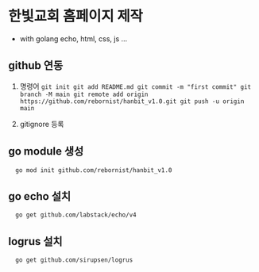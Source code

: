 # 한빛교회 홈페이지 제작

- with golang echo, html, css, js ...

## github 연동

  1. 명령어
    ```
      git init
      git add README.md
      git commit -m "first commit"
      git branch -M main
      git remote add origin https://github.com/rebornist/hanbit_v1.0.git
      git push -u origin main
    ```

  2. gitignore 등록

## go module 생성
  ```
    go mod init github.com/rebornist/hanbit_v1.0
  ```

## go echo 설치
  ```
    go get github.com/labstack/echo/v4
  ```

## logrus 설치
  ```
    go get github.com/sirupsen/logrus
  ```